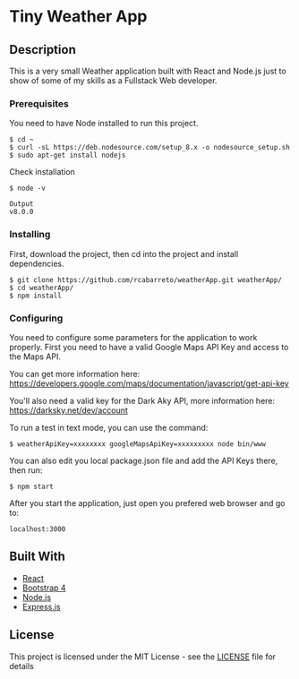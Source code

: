 # Tiny Weather App #

## Description

This is a very small Weather application built with React and Node.js just to show of some of my skills as a Fullstack Web developer. 

### Prerequisites

You need to have Node installed to run this project.

```
$ cd ~
$ curl -sL https://deb.nodesource.com/setup_8.x -o nodesource_setup.sh
$ sudo apt-get install nodejs
```

Check installation

```
$ node -v
```

```
Output
v8.0.0
```

### Installing

First, download the project, then cd into the project and install dependencies.

```
$ git clone https://github.com/rcabarreto/weatherApp.git weatherApp/
$ cd weatherApp/
$ npm install
```

### Configuring

You need to configure some parameters for the application to work properly. First you need to have a valid Google Maps API Key and access to the Maps API. 

You can get more information here: https://developers.google.com/maps/documentation/javascript/get-api-key

You'll also need a valid key for the Dark Aky API, more information here:
https://darksky.net/dev/account 

To run a test in text mode, you can use the command:

```
$ weatherApiKey=xxxxxxxx googleMapsApiKey=xxxxxxxxx node bin/www
```

You can also edit you local package.json file and add the API Keys there, then run:

```
$ npm start
```

After you start the application, just open you prefered web browser and go to:

```
localhost:3000
```

## Built With

* [React](https://reactjs.org/)
* [Bootstrap 4](https://getbootstrap.com)
* [Node.js](https://nodejs.org/en/about/)
* [Express.js](http://expressjs.com/pt-br/starter/installing.html)


## License

This project is licensed under the MIT License - see the [LICENSE](LICENSE) file for details